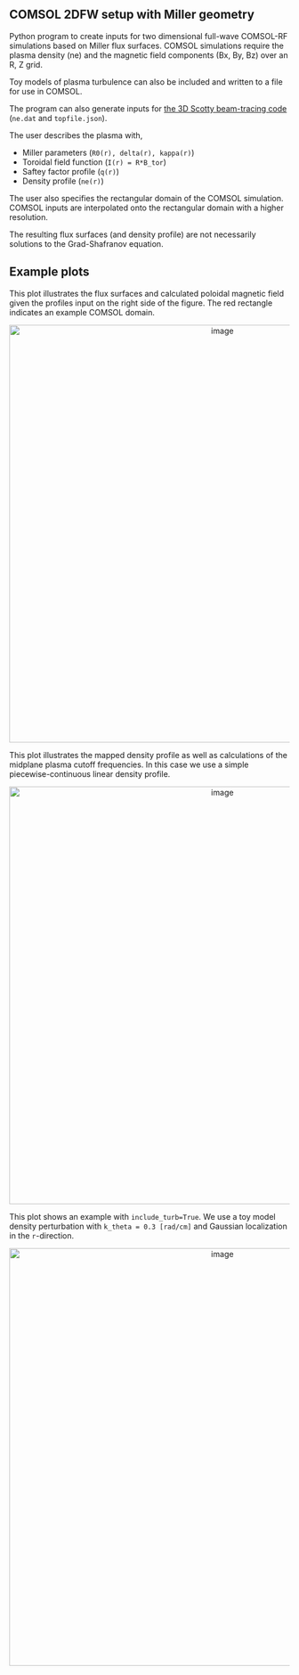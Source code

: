 ## COMSOL 2DFW setup with Miller geometry
Python program to create inputs for two dimensional full-wave COMSOL-RF simulations based on Miller flux surfaces.
COMSOL simulations require the plasma density (ne) and the magnetic field components (Bx, By, Bz) over an R, Z grid.

Toy models of plasma turbulence can also be included and written to a file for use in COMSOL.

The program can also generate inputs for [the 3D Scotty beam-tracing code](https://github.com/beam-tracing/Scotty) (``ne.dat`` and ``topfile.json``). 

The user describes the plasma with, 
- Miller parameters (``R0(r), delta(r), kappa(r)``)
- Toroidal field function (``I(r) = R*B_tor``)
- Saftey factor profile (``q(r)``)
- Density profile (``ne(r)``)

The user also specifies the rectangular domain of the COMSOL simulation. 
COMSOL inputs are interpolated onto the rectangular domain with a higher resolution.

The resulting flux surfaces (and density profile) are not necessarily solutions to the Grad-Shafranov equation. 

## Example plots
This plot illustrates the flux surfaces and calculated poloidal magnetic field given the profiles input on the right side of the figure.
The red rectangle indicates an example COMSOL domain.
<p align="center">
  <img width="750" alt="image" src="https://github.com/user-attachments/assets/0877e774-5582-4556-91e5-955bc1f60b62">
</p>

This plot illustrates the mapped density profile as well as calculations of the midplane plasma cutoff frequencies.
In this case we use a simple piecewise-continuous linear density profile.
<p align="center">
  <img width="750" alt="image" src="https://github.com/user-attachments/assets/95bb51ea-1c75-420f-81c1-a0db7be162f4">
</p>

This plot shows an example with ``include_turb=True``. We use a toy model density perturbation with ``k_theta = 0.3 [rad/cm]`` and Gaussian localization in the ``r``-direction.
<p align="center">
  <img width="750" alt="image" src="https://github.com/user-attachments/assets/cc85c1de-7232-42f5-aec6-135e4d6d2ffa">
</p>

